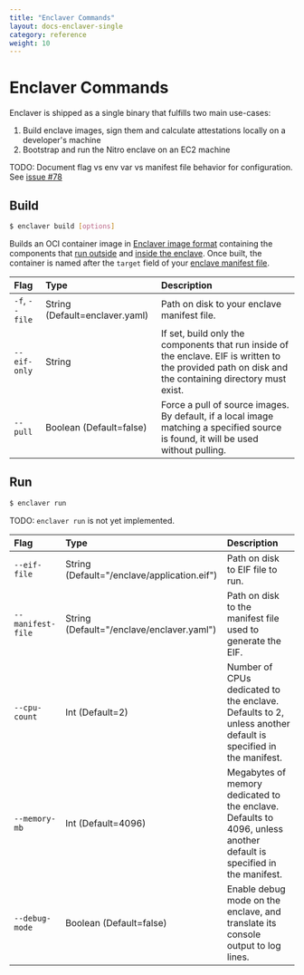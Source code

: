 ```yaml
---
title: "Enclaver Commands"
layout: docs-enclaver-single
category: reference
weight: 10
---
```


# Enclaver Commands

Enclaver is shipped as a single binary that fulfills two main use-cases:

1. Build enclave images, sign them and calculate attestations locally on a developer's machine
1. Bootstrap and run the Nitro enclave on an EC2 machine

TODO: Document flag vs env var vs manifest file behavior for configuration. See [issue #78](https://github.com/edgebitio/enclaver/issues/78)

## Build

```sh
$ enclaver build [options]
```

Builds an OCI container image in [Enclaver image format][format] containing the components that [run outside][outside] and [inside the enclave][inside]. Once built, the container is named after the `target` field of your [enclave manifest file][manifest].

| Flag | Type | Description |
|:-----|:-----|:------------|
| `-f`, `--file` | String (Default=enclaver.yaml) | Path on disk to your enclave manifest file. |
| `--eif-only` | String | If set, build only the components that run inside of the enclave. EIF is written to the provided path on disk and the containing directory must exist. |
| `--pull` | Boolean (Default=false) | Force a pull of source images. By default, if a local image matching a specified source is found, it will be used without pulling. |

## Run

```sh
$ enclaver run
```

TODO: `enclaver run` is not yet implemented.

| Flag | Type | Description |
|:-----|:-----|:------------|
| `--eif-file` | String (Default="/enclave/application.eif") | Path on disk to EIF file to run. |
| `--manifest-file` | String (Default="/enclave/enclaver.yaml") | Path on disk to the manifest file used to generate the EIF. |
| `--cpu-count` | Int (Default=2) | Number of CPUs dedicated to the enclave. Defaults to 2, unless another default is specified in the manifest. |
| `--memory-mb` | Int (Default=4096) | Megabytes of memory dedicated to the enclave. Defaults to 4096, unless another default is specified in the manifest. |
| `--debug-mode` | Boolean (Default=false) | Enable debug mode on the enclave, and translate its console output to log lines. |


[format]: architecture.md#enclaver-image-format
[outside]: architecture.md#components-outside-the-enclave
[inside]: architecture.md#components-inside-the-enclave
[manifest]: manifest.md

